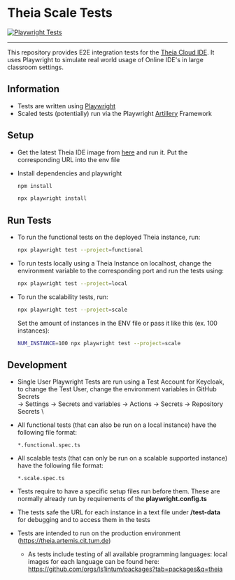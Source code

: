 # Theia Scale Tests

[![Playwright Tests](https://github.com/ls1intum/theia-scale-tests/actions/workflows/playwright.yml/badge.svg)](https://github.com/ls1intum/theia-scale-tests/actions/workflows/playwright.yml)

---

This repository provides E2E integration tests for the [Theia Cloud IDE](https://theia-cloud.io). It uses Playwright to simulate real world usage of Online IDE's in large classroom settings.


## Information

- Tests are written using [Playwright](https://playwright.dev)
- Scaled tests (potentially) run via the Playwright [Artillery](https://artillery.io) Framework

## Setup

- Get the latest Theia IDE image from [here](https://ghcr.io/eclipse-theia/theia-ide/theia-ide:latest) and run it. Put the corresponding URL into the env file

- Install dependencies and playwright
  ```bash
  npm install
  ```
  ```bash
  npx playwright install
  ```

## Run Tests

- To run the functional tests on the deployed Theia instance, run:
  ```bash
  npx playwright test --project=functional
  ```
  
- To run tests locally using a Theia Instance on localhost, change the environment variable to the corresponding port and run the tests using:
  ```bash
  npx playwright test --project=local
  ```

- To run the scalability tests, run:
  ```bash
  npx playwright test --project=scale
  ```
  Set the amount of instances in the ENV file or pass it like this (ex. 100 instances):
  ```bash
  NUM_INSTANCE=100 npx playwright test --project=scale
  ```



## Development

  - Single User Playwright Tests are run using a Test Account for Keycloak, to change the Test User, change the environment variables in GitHub Secrets \
-> Settings -> Secrets and variables -> Actions -> Secrets -> Repository Secrets \

  - All functional tests (that can also be run on a local instance) have the following file format:
    ```none
    *.functional.spec.ts
    ```
  - All scalable tests (that can only be run on a scalable supported instance) have the following file format:
    ```none
    *.scale.spec.ts
    ```
  - Tests require to have a specific setup files run before them. These are normally already run by requirements of the __playwright.config.ts__
  - The tests safe the URL for each instance in a text file under __/test-data__ for debugging and to access them in the tests
  - Tests are intended to run on the production environment (https://theia.artemis.cit.tum.de)
    - As tests include testing of all available programming languages: local images for each language can be found here: https://github.com/orgs/ls1intum/packages?tab=packages&q=theia
